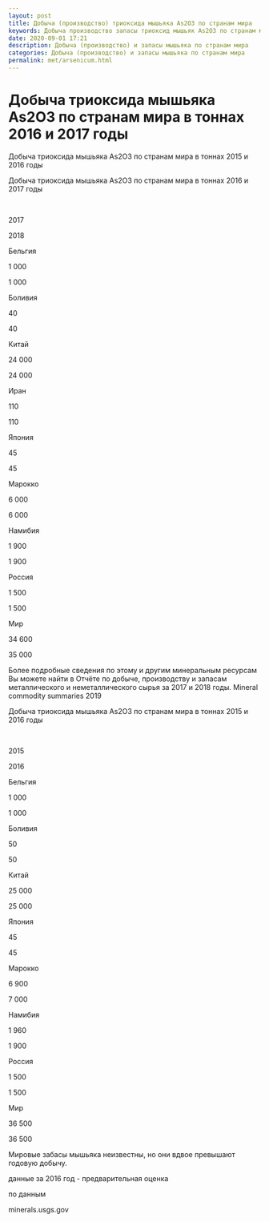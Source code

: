 ```yaml
---
layout: post
title: Добыча (производство) триоксида мышьяка As2O3 по странам мира
keywords: Добыча производство запасы триоксид мышьяк As2O3 по странам мира
date: 2020-09-01 17:21
description: Добыча (производство) и запасы мышьяка по странам мира
categories: Добыча (производство) и запасы мышьяка по странам мира
permalink: met/arsenicum.html
---
```


# Добыча триоксида мышьяка As2O3 по странам мира в тоннах 2016 и 2017 годы
Добыча триоксида мышьяка As2O3 по странам мира в тоннах 2015 и 2016 годы




Добыча триоксида мышьяка As2O3 по странам мира в тоннах 2016 и 2017 годы









 


2017


2018






Бельгия


1 000


1 000






Боливия


40


40






Китай


24 000


24 000






Иран


110


110






Япония


45


45






Марокко


6 000


6 000






Намибия


1 900


1 900






Россия


1 500


1 500






Мир 


34 600


35 000









Более подробные сведения по этому и другим минеральным ресурсам Вы можете найти в 
Отчёте по добыче, производству и запасам металлического и неметаллического сырья за 2017 и 2018 годы. Mineral commodity summaries 2019
	


Добыча триоксида мышьяка As2O3 по странам мира в тоннах 2015 и 2016 годы








 


2015


2016






Бельгия


1 000


1 000






Боливия


50


50






Китай


25 000


25 000






Япония


45


45






Марокко


6 900


7 000






Намибия


1 960


1 900






Россия


1 500


1 500






Мир 


36 500


36 500








Мировые забасы мышьяка неизвестны, но они вдвое превышают годовую добычу.


данные за 2016 год - предварительная оценка


по данным


minerals.usgs.gov


			
			
